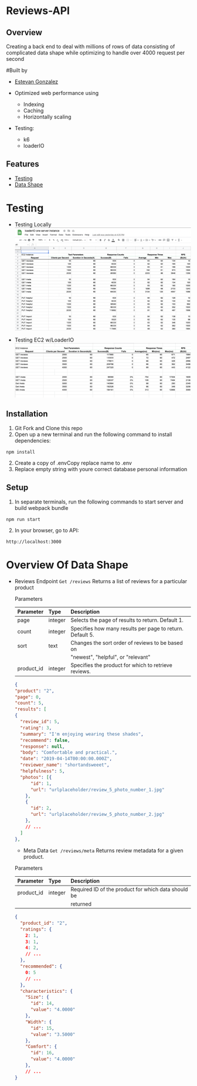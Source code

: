 # Reviews-API
## Overview
Creating a back end to deal with millions of rows of data consisting of complicated data shape
while optimizing to handle over 4000 request per second

#Built by
* [Estevan Gonzalez](https://github.com/GonzalezEstevan)

* Optimized web performance using
  * Indexing
  * Caching
  * Horizontally scaling

* Testing:
  * k6
  * loaderIO

## Features
* [Testing](#testing)
* [Data Shape](#overview-of-data-shape)

# Testing
* Testing Locally
   ![ScreenShot](/screenshots/Screen%20Shot%202022-03-11%20at%205.09.09%20PM.png)

* Testing EC2 w/LoaderIO
    ![ScreenShot](/screenshots/Screen%20Shot%202022-03-14%20at%204.59.50%20PM.png)

## Installation
1. Git Fork and Clone this repo
2. Open up a new terminal and run the following command to install dependencies:
```
npm install
```
2. Create a copy of .envCopy replace name to .env
3. Replace empty string with youre correct database personal information

## Setup
1. In separate terminals, run the following commands to start server and build webpack bundle
```
npm run start
```
2. In your browser, go to API:
```
http://localhost:3000
```

# Overview Of Data Shape
* Reviews Endpoint
   `Get /reviews`
   Returns a list of reviews for a particular product

    Parameters

    | Parameter | Type    | Description                                               |
    | --------- | ------- | --------------------------------------------------------- |
    | page      | integer | Selects the page of results to return.  Default 1.        |
    | count     | integer | Specifies how many results per page to return. Default 5. |
    | sort      | text    | 	Changes the sort order of reviews to be based on        |
    |           |         | "newest",  "helpful", or "relevant"                       |
    |product_id | integer | Specifies the product for which to retrieve reviews.      |

    ```json
  {
  "product": "2",
  "page": 0,
  "count": 5,
  "results": [
    {
      "review_id": 5,
      "rating": 3,
      "summary": "I'm enjoying wearing these shades",
      "recommend": false,
      "response": null,
      "body": "Comfortable and practical.",
      "date": "2019-04-14T00:00:00.000Z",
      "reviewer_name": "shortandsweeet",
      "helpfulness": 5,
      "photos": [{
          "id": 1,
          "url": "urlplaceholder/review_5_photo_number_1.jpg"
        },
        {
          "id": 2,
          "url": "urlplaceholder/review_5_photo_number_2.jpg"
        },
        // ...
      ]
    },
    ```
  * Meta Data
   `Get /reviews/meta`
   Returns review metadata for a given product.

   Parameters

    | Parameter | Type    | Description                                               |
    | --------- | ------- | --------------------------------------------------------- |
    |product_id	| integer |Required ID of the product for which data should be
    |           |         | returned                                                   |

  ```json
  {
    "product_id": "2",
    "ratings": {
      2: 1,
      3: 1,
      4: 2,
      // ...
    },
    "recommended": {
      0: 5
      // ...
    },
    "characteristics": {
      "Size": {
        "id": 14,
        "value": "4.0000"
      },
      "Width": {
        "id": 15,
        "value": "3.5000"
      },
      "Comfort": {
        "id": 16,
        "value": "4.0000"
      },
      // ...
  }

